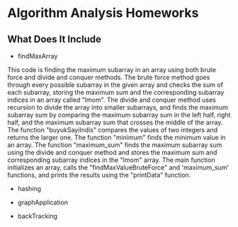 # Algorithm Analysis Homeworks

## What Does It Include

* findMaxArray

This code is finding the maximum subarray in an array using both brute force and divide and conquer methods. The brute force method goes through every possible subarray in the given array and checks the sum of each subarray, storing the maximum sum and the corresponding subarray indices in an array called "lmom". The divide and conquer method uses recursion to divide the array into smaller subarrays, and finds the maximum subarray sum by comparing the maximum subarray sum in the left half, right half, and the maximum subarray sum that crosses the middle of the array. The function "buyukSayiIndis" compares the values of two integers and returns the larger one. The function "minimum" finds the minimum value in an array. The function "maximum_sum" finds the maximum subarray sum using the divide and conquer method and stores the maximum sum and corresponding subarray indices in the "lmom" array. The main function initializes an array, calls the "findMaxValueBruteForce" and 'maximum_sum' functions, and prints the results using the "printData" function.

* hashing

* graphApplication

* backTracking
